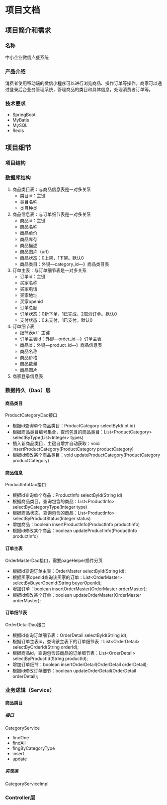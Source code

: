 # 项目文档

## 项目简介和需求

### 名称

中小企业微信点餐系统

### 产品介绍

消费者使用移动端的微信小程序可以进行浏览商品、操作订单等操作。商家可以通过登录后台业务管理系统，管理商品的类目和具体信息，处理消费者订单等。

### 技术要求

- SpringBoot
- MyBatis
- MySQL
- Redis

## 项目细节

### 项目结构

### 数据库结构

1. 商品类目表：与商品信息表是一对多关系
   - 类目id：主键
   - 类目名称
   - 类目种类
2. 商品信息表：与订单细节表是一对多关系
   - 商品id：主键
   - 商品名称
   - 商品单价
   - 商品库存
   - 商品描述
   - 商品图片（url）
   - 商品状态：0上架，1下架。默认0
   - 商品类目：外键—category_id—》商品类目表
3. 订单主表：与订单细节表是一对多关系
   - 订单id：主键
   - 买家名称
   - 买家电话
   - 买家地址
   - 买家openid
   - 订单总额
   - 订单状态：0新下单，1已完成，2取消订单。默认0
   - 支付状态：0未支付，1已支付。默认0
4. 订单细节表
   - 细节表id：主键
   - 订单主表id：外键—order_id—》订单主表
   - 商品id：外键—product_id—》商品信息表
   - 商品名称
   - 商品价格
   - 商品数量
   - 商品图片
5. 商家登录信息表

### 数据持久（Dao）层

#### 商品类目

ProductCategoryDao接口

- 根据id查询单个商品类目：ProductCategory selectById(int id)
- 根据商品类目编号集合，查询包含的商品类目：List\<ProductCategory> selectByType(List\<Integer> types)
- 插入新商品类目，主键自增并自动获取：void insertProductCategory(ProductCategory productCategory)
- 根据id修改某个商品类目：void updateProductCategory(ProductCategory productCategory)

#### 商品信息

ProductInfoDao接口

- 根据id查询单个商品：ProductInfo selectById(String id)
- 根据商品类目，查询包含的商品：List\<ProductInfo> selectByCategoryType(Integer type)
- 根据商品状态，查询包含的商品：List\<ProductInfo> selectByProductStatus(Integer status)
- 增加商品：boolean insertProductInfo(ProductInfo productInfo)
- 根据id修改某个商品：boolean updateProductInfo(ProductInfo productInfo)

#### 订单主表

OrderMasterDao接口，需要pageHelper插件分页

- 根据id查询订单主表：OrderMaster selectById(String id);
- 根据买家openid查询该买家的订单：List\<OrderMaster> selectByBuyerOpenId(String buyerOpenId);
- 增加订单：boolean insertOrderMaster(OrderMaster orderMaster);
- 根据id修改某个订单：boolean updateOrderMaster(OrderMaster orderMaster);

#### 订单细节表

OrderDetailDao接口

- 根据id查询订单细节表：OrderDetail selectById(String id);
- 根据订单主表id，查询该主表下的订单细节表：List\<OrderDetail> selectByOrderId(String orderId);
- 根据商品id，查询包含该商品的订单细节表：List\<OrderDetail> selectByProductId(String productId);
- 增加订单细节：boolean insertOrderDetail(OrderDetail orderDetail);
- 根据id修改订单细节：boolean updateOrderDetail(OrderDetail orderDetail);

### 业务逻辑（Service）

#### 商品类目

##### 接口

CategoryService

- findOne
- findAll
- fingByCategoryType
- insert
- update

##### 实现类

CategoryServiceImpl

### Controller层